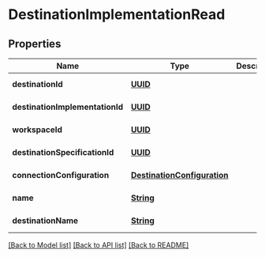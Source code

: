 # DestinationImplementationRead
## Properties

Name | Type | Description | Notes
------------ | ------------- | ------------- | -------------
**destinationId** | [**UUID**](UUID.md) |  | [default to null]
**destinationImplementationId** | [**UUID**](UUID.md) |  | [default to null]
**workspaceId** | [**UUID**](UUID.md) |  | [default to null]
**destinationSpecificationId** | [**UUID**](UUID.md) |  | [default to null]
**connectionConfiguration** | [**DestinationConfiguration**](DestinationConfiguration.md) |  | [default to null]
**name** | [**String**](string.md) |  | [default to null]
**destinationName** | [**String**](string.md) |  | [default to null]

[[Back to Model list]](../README.md#documentation-for-models) [[Back to API list]](../README.md#documentation-for-api-endpoints) [[Back to README]](../README.md)

